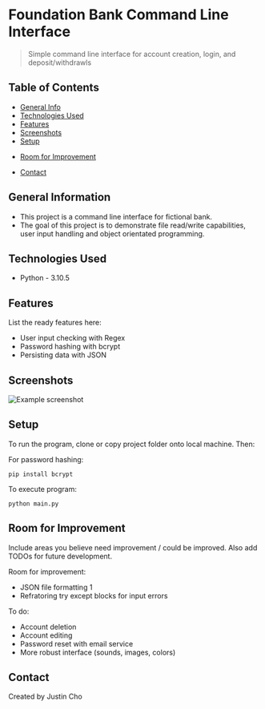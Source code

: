 # Foundation Bank Command Line Interface
> Simple command line interface for account creation, login, and deposit/withdrawls


## Table of Contents
* [General Info](#general-information)
* [Technologies Used](#technologies-used)
* [Features](#features)
* [Screenshots](#screenshots)
* [Setup](#setup)
<!-- * [Usage](#usage) -->
<!-- * [Project Status](#project-status) -->
* [Room for Improvement](#room-for-improvement)
<!-- * [Acknowledgements](#acknowledgements) -->
* [Contact](#contact)
<!-- * [License](#license) -->


## General Information
- This project is a command line interface for fictional bank.
- The goal of this project is to demonstrate file read/write capabilities, user input handling   and object orientated programming. 
<!-- - Why did you undertake it? -->
<!-- You don't have to answer all the questions - just the ones relevant to your project. -->


## Technologies Used
- Python - 3.10.5


## Features
List the ready features here:
- User input checking with Regex
- Password hashing with bcrypt
- Persisting data with JSON


## Screenshots
![Example screenshot](./img/screenshot.png)
<!-- If you have screenshots you'd like to share, include them here. -->


## Setup
<!-- What are the project requirements/dependencies? Where are they listed? A requirements.txt or a Pipfile.lock file perhaps? Where is it located?

Proceed to describe how to install / setup one's local environment / get started with the project. -->
To run the program, clone or copy project folder onto local machine. Then:

For password hashing:
```
pip install bcrypt
```

To execute program:
```
python main.py
```


<!-- ## Usage
How does one go about using it?
Provide various use cases and code examples here.

`write-your-code-here` -->


<!-- ## Project Status
Project is: _in progress_ / _complete_ / _no longer being worked on_. If you are no longer working on it, provide reasons why. -->


## Room for Improvement
Include areas you believe need improvement / could be improved. Also add TODOs for future development.

Room for improvement:
- JSON file formatting 1
- Refratoring try except blocks for input errors

To do:
- Account deletion
- Account editing
- Password reset with email service
- More robust interface (sounds, images, colors)


<!-- ## Acknowledgements
Give credit here.
- This project was inspired by...
- This project was based on [this tutorial](https://www.example.com).
- Many thanks to... -->


## Contact
<!-- Created by [@flynerdpl](https://www.flynerd.pl/) - feel free to contact me! -->
Created by Justin Cho


<!-- Optional -->
<!-- ## License -->
<!-- This project is open source and available under the [... License](). -->

<!-- You don't have to include all sections - just the one's relevant to your project -->